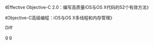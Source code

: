 《Effective Objective-C 2.0：编写高质量iOS与OS X代码的52个有效方法》

《Objective-C高级编程：iOS与OS X多线程和内存管理》



Diff

g g





